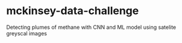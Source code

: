 # mckinsey-data-challenge

Detecting plumes of methane with CNN and ML model using satelite greyscal images
